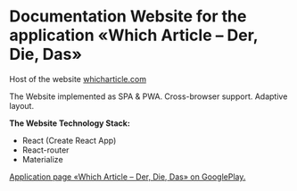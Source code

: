 # Documentation Website for the application «Which Article – Der, Die, Das»
Host of the website [whicharticle.com](https://whicharticle.com)

The Website implemented as SPA & PWA.
Cross-browser support.
Adaptive layout.

**The Website Technology Stack:**
* React (Create React App)
* React-router
* Materialize

[Application page «Which Article – Der, Die, Das» on GooglePlay.](https://play.google.com/store/apps/details?id=com.whicharticle.derdiedas)